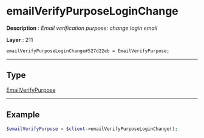 # emailVerifyPurposeLoginChange

**Description** : *Email verification purpose: change login email*

**Layer** : 211

```tl
emailVerifyPurposeLoginChange#527d22eb = EmailVerifyPurpose;
```

---

## Type

[EmailVerifyPurpose](type/EmailVerifyPurpose)

---

## Example

```php
$emailVerifyPurpose = $client->emailVerifyPurposeLoginChange();
```